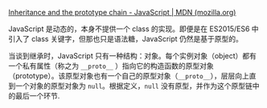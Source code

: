 [Inheritance and the prototype chain - JavaScript | MDN (mozilla.org)](https://developer.mozilla.org/en-US/docs/Web/JavaScript/Inheritance_and_the_prototype_chain)

JavaScript 是动态的，本身不提供一个 class 的实现。即便是在 ES2015/ES6 中引入了 class 关键字，但那也只是语法糖，JavaScript 仍然是基于原型的。

当谈到继承时，JavaScript 只有一种结构：对象。每个实例对象（object）都有一个私有属性（称之为 `__proto__` ）指向它的构造函数的原型对象（prototype）。该原型对象也有一个自己的原型对象（`__proto__`），层层向上直到一个对象的原型对象为 `null`。根据定义，`null` 没有原型，并作为这个原型链中的最后一个环节.

